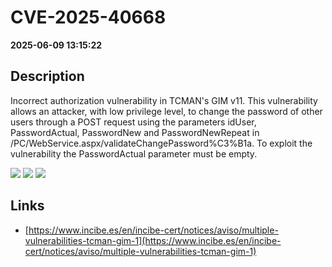 # CVE-2025-40668

**2025-06-09 13:15:22**

## Description
Incorrect authorization vulnerability in TCMAN's GIM v11. This vulnerability allows an attacker, with low privilege level, to change the password of other users through a POST request using the parameters idUser, PasswordActual, PasswordNew and PasswordNewRepeat in /PC/WebService.aspx/validateChangePassword%C3%B1a. To exploit the vulnerability the PasswordActual parameter must be empty.

![](https://img.shields.io/static/v1?label=Score&message=7.1&color=red)
![](https://img.shields.io/static/v1?label=Severity&message=HIGH&color=red)
![](https://img.shields.io/static/v1?label=CWE&message=Auth&color=green)

## Links
- [https://www.incibe.es/en/incibe-cert/notices/aviso/multiple-vulnerabilities-tcman-gim-1](https://www.incibe.es/en/incibe-cert/notices/aviso/multiple-vulnerabilities-tcman-gim-1)
